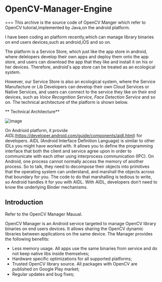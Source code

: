# OpenCV-Manager-Engine
===
This archive is the source code of OpenCV Manger which refer to OpenCV tutorial,implemented by Java,on the android platform.

I have been coding an platform recently,which can manage library binaries on end users devices,such as android,iOS and so on.

The platform is a Service Store, which just like the app store in android, where delelopers develop their own apps and deploy them
onto the app store, and users can download the app that they like and install it on his or her devices. Therefore, android's app 
store can be treated as an ecological system.

However, our Service Store is also an ecological system, where the Service Manufacture or Lib Developers can develop their own Cloud Services or Native Services, and users can connect to the service they like on their end devices, such as *Voice Recognition Service*, *Face Detection Service* and so on. The technical architecture of the platform is shown below.

** Technical Architecture**

![image](https://github.com/lijiansong/OpenCV-Manager-Engine/blob/master/screenshot/arch.png)

On Andrioid platform, it provide *AIDL*(https://developer.android.com/guide/components/aidl.html) for developers. AIDL (Android Interface Definition Language) is similar to other IDLs you might have worked with. It allows you to define the programming interface that both the client and service agree upon in order to communicate with each other using interprocess communication (IPC). On Android, one process cannot normally access the memory of another process. So to talk, they need to decompose their objects into primitives that the operating system can understand, and marshall the objects across that boundary for you. The code to do that marshalling is tedious to write, so Android handles it for you with AIDL. With AIDL, developers don't need to know the underlying Binder mechanisms.

Introduction
---
Refer to the OpenCV Manager Mauual.

OpenCV Manager is an Android service targeted to manage OpenCV library binaries on end users devices. It allows sharing the OpenCV dynamic libraries between applications on the same device. The Manager provides the following benefits:
- Less memory usage. All apps use the same binaries from service and do not keep native libs inside themselves;
- Hardware specific optimizations for all supported platforms;
- Trusted OpenCV library source. All packages with OpenCV are published on Google Play market;
- Regular updates and bug fixes;



